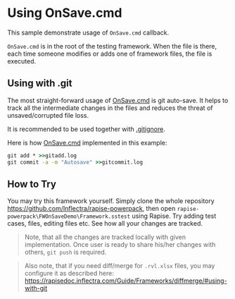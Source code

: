 # Using OnSave.cmd

This sample demonstrate usage of `OnSave.cmd` callback.

`OnSave.cmd` is in the root of the testing framework. When the file is there, each time someone modifies or adds one of framework files, the file is executed.


## Using with .git

The most straight-forward usage of [OnSave.cmd](OnSave.cmd) is git auto-save. It helps to track all the intermediate changes in the files and reduces the threat of unsaved/corrupted file loss.

It is recommended to be used together with [.gitignore](.gitignore).

Here is how [OnSave.cmd](OnSave.cmd) implemented in this example:

```cmd
git add * >>gitadd.log
git commit -a -m "Autosave" >>gitcommit.log
```

## How to Try

You may try this framework yourself. Simply clone the whole repository https://github.com/Inflectra/rapise-powerpack, then open `rapise-powerpack\FWOnSaveDemo\Framework.sstest` using Rapise. Try adding test cases, files, editing files etc. See how all your changes are tracked.

> Note, that all the changes are tracked locally with given implementation. Once user is ready to share his/her changes with others, `git push` is required.

> Also note, that if you need diff/merge for `.rvl.xlsx` files, you may configure it as described here: https://rapisedoc.inflectra.com/Guide/Frameworks/diffmerge/#using-with-git